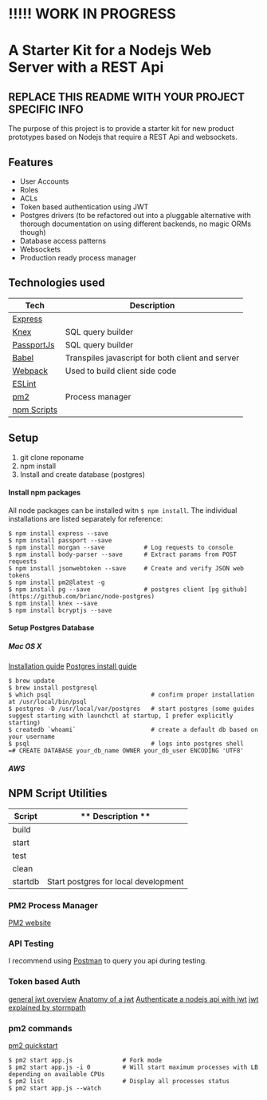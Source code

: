 # !!!!! WORK IN PROGRESS

# A Starter Kit for a Nodejs Web Server with a REST Api

## REPLACE THIS README WITH YOUR PROJECT SPECIFIC INFO

The purpose of this project is to provide a starter kit for new product prototypes based on Nodejs that require
a REST Api and websockets.

## Features

* User Accounts
* Roles
* ACLs
* Token based authentication using JWT
* Postgres drivers (to be refactored out into a pluggable alternative with thorough documentation on using different backends, no magic ORMs though)
* Database access patterns
* Websockets
* Production ready process manager

## Technologies used

| **Tech** | **Description** |
|----------|-----------------|
| [Express](http://expressjs.com/) |  |
| [Knex](http://knexjs.org/) | SQL query builder  |
| [PassportJs](http://passportjs.org/) | SQL query builder  |
| [Babel](http://babeljs.io) | Transpiles javascript for both client and server |
| [Webpack](http://webpack.github.io) | Used to build client side code  |
| [ESLint](http://eslint.org/) |  |
| [pm2](http://pm2.keymetrics.io/) | Process manager |
| [npm Scripts](https://docs.npmjs.com/misc/scripts) |  |


## Setup

1. git clone reponame
2. npm install
3. Install and create database (postgres)

#### Install npm packages

All node packages can be installed witn `$ npm install`. The individual installations are listed
separately for reference:

```
$ npm install express --save
$ npm install passport --save
$ npm install morgan --save           # Log requests to console
$ npm install body-parser --save      # Extract params from POST requests
$ npm install jsonwebtoken --save     # Create and verify JSON web tokens
$ npm install pm2@latest -g
$ npm install pg --save               # postgres client [pg github](https://github.com/brianc/node-postgres)
$ npm install knex --save
$ npm install bcryptjs --save
```

#### Setup Postgres Database

##### Mac OS X
[Installation guide](http://www.russbrooks.com/2010/11/25/install-postgresql-9-on-os-x)
[Postgres install guide](https://www.codefellows.org/blog/three-battle-tested-ways-to-install-postgresql)
```
$ brew update
$ brew install postgresql
$ which psql                            # confirm proper installation at /usr/local/bin/psql
$ postgres -D /usr/local/var/postgres   # start postgres (some guides suggest starting with launchctl at startup, I prefer explicitly starting)
$ createdb `whoami`                     # create a default db based on your username
$ psql                                  # logs into postgres shell
=# CREATE DATABASE your_db_name OWNER your_db_user ENCODING 'UTF8'
```

##### AWS


## NPM Script Utilities

| **Script** | ** Description ** |
|------------|-------------------|
| build      |                   |
| start      |                   |
| test       |                   |
| clean      |                   |
| startdb    | Start postgres for local development |


### PM2 Process Manager

[PM2 website](http://pm2.keymetrics.io/)


### API Testing

I recommend using [Postman](http://www.getpostman.com/) to query you api during testing.


### Token based Auth

[general jwt overview](https://scotch.io/tutorials/the-ins-and-outs-of-token-based-authentication)
[Anatomy of a jwt](https://scotch.io/tutorials/the-anatomy-of-a-json-web-token)
[Authenticate a nodejs api with jwt](https://scotch.io/tutorials/authenticate-a-node-js-api-with-json-web-tokens)
[jwt explained by stormpath](https://stormpath.com/blog/nodejs-jwt-create-verify/)


### pm2 commands

[pm2 quickstart](http://pm2.keymetrics.io/docs/usage/quick-start/)

```
$ pm2 start app.js              # Fork mode
$ pm2 start app.js -i 0         # Will start maximum processes with LB depending on available CPUs
$ pm2 list                      # Display all processes status
$ pm2 start app.js --watch
```
